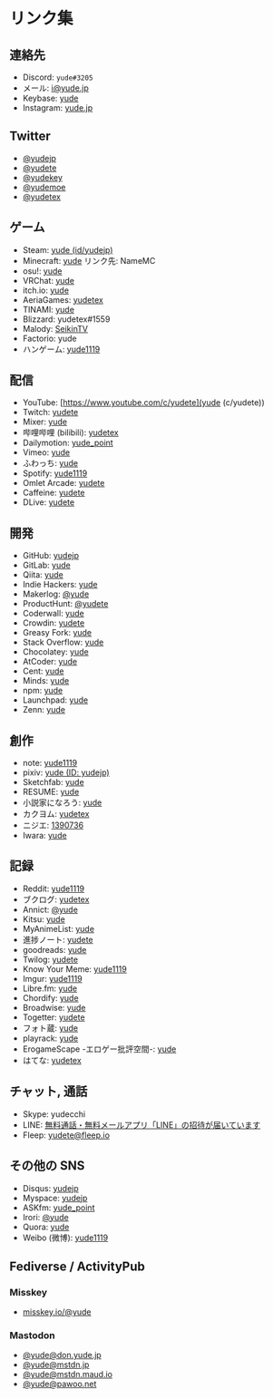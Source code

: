 # リンク集
## 連絡先
* Discord: `yude#3205`
* メール: [i@yude.jp](mailto:i@yude.jp)
* Keybase: [yude](https://keybase.io/yude)
* Instagram: [yude.jp](https://instagram.com/yude.moe)

## Twitter
* [@yudejp](https://twitter.com/yudejp)
* [@yudete](https://twitter.com/yudete)
* [@yudekey](https://twitter.com/yudekey)
* [@yudemoe](https://twitter.com/yudemoe)
* [@yudetex](https://twitter.com/yudetex)

## ゲーム
* Steam: [yude (id/yudejp)](https://steamcommunity.com/id/yudejp)
* Minecraft: [yude](https://ja.namemc.com/profile/yude.1) リンク先: NameMC
* osu!: [yude](https://osu.ppy.sh/users/4617937)
* VRChat: [yude](https://vrcprofile.com/p/yude)
* itch.io: [yude](https://yude.itch.io/)
* AeriaGames: [yudetex](https://www.aeriagames.com/user/yudetex/)
* TINAMI: [yude](http://www.tinami.com/profile/349313)
* Blizzard: yudetex#1559
* Malody: [SeikinTV](http://m.mugzone.net/accounts/user/354775)
* Factorio: yude
* ハンゲーム: [yude1119](https://mypage.hange.jp/profile/index?mid=yude1119)

## 配信
* YouTube: [https://www.youtube.com/c/yudete](yude (c/yudete))
* Twitch: [yudete](https://twitch.tv/yudete)
* Mixer: [yude](https://mixer.com/yude)
* 哔哩哔哩 (bilibili): [yudetex](https://space.bilibili.com/446089772)
* Dailymotion: [yude_point](https://www.dailymotion.com/yude_point)
* Vimeo: [yude](https://vimeo.com/yude)
* ふわっち: [yude](https://whowatch.tv/profile/w:yude)
* Spotify: [yude1119](https://open.spotify.com/user/yude1119?si=mkpe_gHjSjatWcstDWkKbQ)
* Omlet Arcade: [yudete](https://omlet.gg/profile/yudete)
* Caffeine: [yudete](https://www.caffeine.tv/yudete/)
* DLive: [yudete](https://dlive.tv/yudete)

## 開発
* GitHub: [yudejp](https://github.com/yudejp)
* GitLab: [yude](https://gitlab.com/yude)
* Qiita: [yude](https://qiita.com/yude)
* Indie Hackers: [yude](https://www.indiehackers.com/yude)
* Makerlog: [@yude](https://getmakerlog.com/@yude)
* ProductHunt: [@yudete](https://www.producthunt.com/@yudete)
* Coderwall: [yude](https://coderwall.com/yude)
* Crowdin: [yudete](https://crowdin.com/profile/yudete)
* Greasy Fork: [yude](https://greasyfork.org/ja/users/217626-yude)
* Stack Overflow: [yude](https://stackoverflow.com/users/11435653/yude)
* Chocolatey: [yude](https://chocolatey.org/profiles/yude)
* AtCoder: [yude](https://atcoder.jp/users/yude)
* Cent: [yude](https://beta.cent.co/yude)
* Minds: [yude](https://www.minds.com/yude/)
* npm: [yude](https://www.npmjs.com/~yude)
* Launchpad: [yude](https://launchpad.net/~yude)
* Zenn: [yude](https://zenn.dev/yude)

## 創作
* note: [yude1119](https://note.com/yude1119)
* pixiv: [yude (ID: yudejp)](https://www.pixiv.net/users/17036889)
* Sketchfab: [yude](https://sketchfab.com/yude)
* RESUME: [yude](https://www.resume.id/yude)
* 小説家になろう: [yude](https://mypage.syosetu.com/1084596/)
* カクヨム: [yudetex](https://kakuyomu.jp/users/yudetex)
* ニジエ: [1390736](https://nijie.info/members.php?id=1390736)
* Iwara: [yude](https://www.iwara.tv/users/yude)

## 記録
* Reddit: [yude1119](https://reddit.com/user/yude1119)
* ブクログ: [yudetex](https://booklog.jp/users/yudetex/)
* Annict: [@yude](https://annict.com/@yude)
* Kitsu: [yude](https://kitsu.io/users/387191)
* MyAnimeList: [yude](https://myanimelist.net/profile/yude)
* 進捗ノート: [yudete](https://shinchoku.net/users/yudete)
* goodreads: [yude](https://www.goodreads.com/user/show/96709284-yude)
* Twilog: [yudete](https://twilog.org/yudete)
* Know Your Meme: [yude1119](https://knowyourmeme.com/users/yude1119)
* Imgur: [yude1119](https://imgur.com/user/yude1119/posts)
* Libre.fm: [yude](https://libre.fm/user/yude)
* Chordify: [yude](https://chordify.net/profile/5d57fef4786de0450000db60)
* Broadwise: [yude](https://broadwise.org/u/yude/)
* Togetter: [yudete](https://togetter.com/id/yudete)
* フォト蔵: [yude](http://photozou.jp/user/top/3240087)
* playrack: [yude](https://playrack.net/!/yude)
* ErogameScape -エロゲー批評空間-: [yude](https://erogamescape.dyndns.org/~ap2/ero/toukei_kaiseki/user_infomation.php?user=yude)
* はてな: [yudetex](https://profile.hatena.ne.jp/yudetex/)

## チャット, 通話
* Skype: yudecchi
* LINE: [無料通話・無料メールアプリ「LINE」の招待が届いています](https://line.me/ti/p/U9r3ZUhimO)
* Fleep: yudete@fleep.io

## その他の SNS
* Disqus: [yudejp](https://disqus.com/by/yudejp)
* Myspace: [yudejp](https://myspace.com/yudejp)
* ASKfm: [yude_point](https://ask.fm/yude_point)
* Irori: [@yude](https://irori.app/@yude)
* Quora: [yude](https://jp.quora.com/profile/yude)
* Weibo (微博): [yude1119](https://weibo.com/7196958135/profile)
## Fediverse / ActivityPub
### Misskey
* [misskey.io/@yude](https://misskey.io/@yude)
### Mastodon
* [@yude@don.yude.jp](https://don.yude.jp/@yude)
* [@yude@mstdn.jp](https://mstdn.jp/@yude)
* [@yude@mstdn.maud.io](https://mstdn.maud.io/@yude)
* [@yude@pawoo.net](https://pawoo.net/@yude)